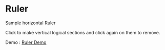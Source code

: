 # Ruler
Sample horizontal Ruler 

Click to make vertical logical sections and click again on them to remove.

Demo : [Ruler Demo](https://htmlpreview.github.io/?https://github.com/sidonkar/ruler/blob/master/index.html)
